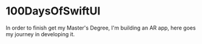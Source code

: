 # 100DaysOfSwiftUI
In order to finish get my Master's Degree, I'm building an AR app, here goes my journey in developing it.
